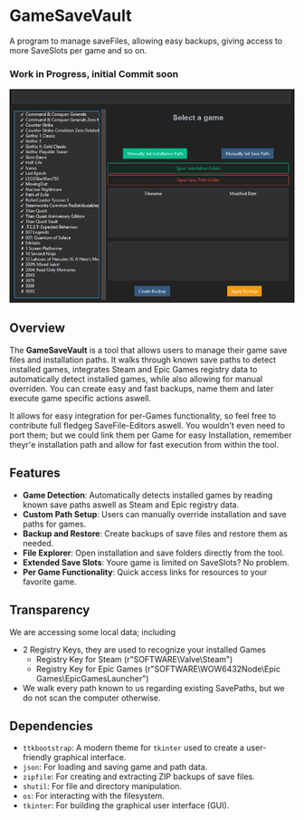# GameSaveVault
A program to manage saveFiles, allowing easy backups, giving access to more SaveSlots per game and so on.

### Work in Progress, initial Commit soon

![Alt text](.github/screenshot.png)

## Overview

The **GameSaveVault** is a tool that allows users to manage their game save files and installation paths. It walks through known save paths to detect installed games, integrates Steam and Epic Games registry data to automatically detect installed games, 
while also allowing for manual overriden. You can create easy and fast backups, name them and later execute game specific actions aswell.

It allows for easy integration for per-Games functionality, so feel free to contribute full fledgeg SaveFile-Editors aswell. You wouldn't even need to port them; but we could link them per Game for easy Installation, remember theyr'e installation path and allow for fast execution from within the tool.

## Features

- **Game Detection**: Automatically detects installed games by reading known save paths aswell as Steam and Epic registry data.
- **Custom Path Setup**: Users can manually override installation and save paths for games.
- **Backup and Restore**: Create backups of save files and restore them as needed.
- **File Explorer**: Open installation and save folders directly from the tool.
- **Extended Save Slots**: Youre game is limited on SaveSlots? No problem.
- **Per Game Functionality**: Quick access links for resources to your favorite game.

## Transparency

We are accessing some local data; including
- 2 Registry Keys, they are used to recognize your installed Games
  - Registry Key for Steam (r"SOFTWARE\Valve\Steam")
  - Registry Key for Epic Games (r"SOFTWARE\WOW6432Node\Epic Games\EpicGamesLauncher")
- We walk every path known to us regarding existing SavePaths, but we do not scan the computer otherwise.

## Dependencies

- `ttkbootstrap`: A modern theme for `tkinter` used to create a user-friendly graphical interface.
- `json`: For loading and saving game and path data.
- `zipfile`: For creating and extracting ZIP backups of save files.
- `shutil`: For file and directory manipulation.
- `os`: For interacting with the filesystem.
- `tkinter`: For building the graphical user interface (GUI).
